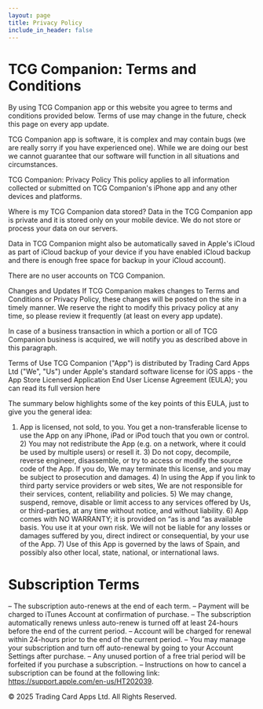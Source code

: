 ```yaml
---
layout: page
title: Privacy Policy
include_in_header: false
---
```


# TCG Companion: Terms and Conditions

By using TCG Companion app or this website you agree to terms and conditions provided below. Terms of use may change in the future, check this page on every app update.

TCG Companion app is software, it is complex and may contain bugs (we are really sorry if you have experienced one). While we are doing our best we cannot guarantee that our software will function in all situations and circumstances.

TCG Companion: Privacy Policy This policy applies to all information collected or submitted on TCG Companion's iPhone app and any other devices and platforms.

Where is my TCG Companion data stored? Data in the TCG Companion app is private and it is stored only on your mobile device. We do not store or process your data on our servers.

Data in TCG Companion might also be automatically saved in Apple's iCloud as part of iCloud backup of your device if you have enabled iCloud backup and there is enough free space for backup in your iCloud account).

There are no user accounts on TCG Companion.

Changes and Updates If TCG Companion makes changes to Terms and Conditions or Privacy Policy, these changes will be posted on the site in a timely manner. We reserve the right to modify this privacy policy at any time, so please review it frequently (at least on every app update).

In case of a business transaction in which a portion or all of TCG Companion business is acquired, we will notify you as described above in this paragraph.

Terms of Use TCG Companion ("App") is distributed by Trading Card Apps Ltd ("We", "Us") under Apple's standard software license for iOS apps - the App Store Licensed Application End User License Agreement (EULA); you can read its full version here

The summary below highlights some of the key points of this EULA, just to give you the general idea:

1) App is licensed, not sold, to you. You get a non-transferable license to use the App on any iPhone, iPad or iPod touch that you own or control. 2) You may not redistribute the App (e.g. on a network, where it could be used by multiple users) or resell it. 3) Do not copy, decompile, reverse engineer, disassemble, or try to access or modify the source code of the App. If you do, We may terminate this license, and you may be subject to prosecution and damages. 4) In using the App if you link to third party service providers or web sites, We are not responsible for their services, content, reliability and policies. 5) We may change, suspend, remove, disable or limit access to any services offered by Us, or third-parties, at any time without notice, and without liability. 6) App comes with NO WARRANTY; it is provided on “as is and “as available basis. You use it at your own risk. We will not be liable for any losses or damages suffered by you, direct indirect or consequential, by your use of the App. 7) Use of this App is governed by the laws of Spain, and possibly also other local, state, national, or international laws.

# Subscription Terms
– The subscription auto-renews at the end of each term.
– Payment will be charged to iTunes Account at confirmation of purchase.
– The subscription automatically renews unless auto-renew is turned off at least 24-hours before the end of the current period.
– Account will be charged for renewal within 24-hours prior to the end of the current period.
– You may manage your subscription and turn off auto-renewal by going to your Account Settings after purchase. – Any unused portion of a free trial period will be forfeited if you purchase a subscription.
– Instructions on how to cancel a subscription can be found at the following link: https://support.apple.com/en-us/HT202039.

© 2025 Trading Card Apps Ltd. All Rights Reserved.
